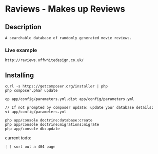 # Raviews - Makes up Reviews

## Description

    A searchable database of randomly generated movie reviews.

### Live example

    http://raviews.offwhitedesign.co.uk/

## Installing

    curl -s https://getcomposer.org/installer | php
    php composer.phar update

    cp app/config/parameters.yml.dist app/config/parameters.yml

    // If not prompted by composer update: update your database details:
    vi app/config/parameters.yml

    php app/console doctrine:database:create
    php app/console doctrine:migrations:migrate
    php app/console db:update

current todo:

    [ ] sort out a 404 page